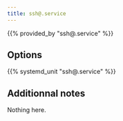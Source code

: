 ```yaml
---
title: ssh@.service
---
```


{{% provided_by "ssh@.service" %}}

## Options

{{% systemd_unit "ssh@.service" %}}

## Additionnal notes

Nothing here.